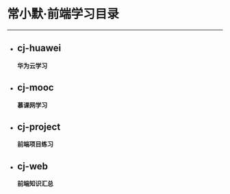 # 常小默·前端学习目录

----------

- ## cj-huawei
	**华为云学习**

- ## cj-mooc
	**慕课网学习**

- ## cj-project
	**前端项目练习**

- ## cj-web
	**前端知识汇总**


